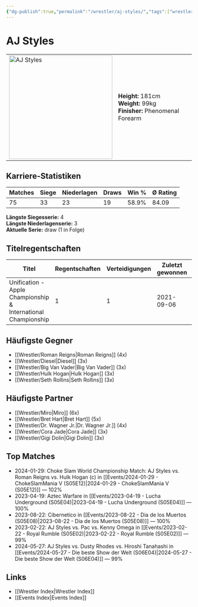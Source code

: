 ```yaml
---
{"dg-publish":true,"permalink":"/wrestler/aj-styles/","tags":["wrestler"],"noteIcon":"","created":"2025-08-11T09:33:17.392+02:00"}
---
```



# AJ Styles

<table>
<tr>
<td><img src="/img/user/z_Images/AJ%20Styles.png" width="280" alt="AJ Styles"></td>
<td>
<b>Height:</b> 181cm<br>
<b>Weight:</b> 99kg<br>
<b>Finisher:</b> Phenomenal Forearm<br>
</td>
</tr>
</table>

## Karriere-Statistiken

| Matches | Siege | Niederlagen | Draws | Win % | Ø Rating |
|---------|-------|-------------|-------|-------|-----------|
| 75 | 33 | 23 | 19 | 58.9% | 84.09 |

**Längste Siegesserie:** 4<br>**Längste Niederlagenserie:** 3<br>**Aktuelle Serie:** draw (1 in Folge)

## Titelregentschaften
| Titel | Regentschaften | Verteidigungen | Zuletzt gewonnen | Aktuell |
|-------|---------------|----------------|------------------|---------|
| Unification - Apple Championship & International Championship | 1 | 1 | 2021-09-06 |  |


## Häufigste Gegner
- [[Wrestler/Roman Reigns\|Roman Reigns]] (4x)
- [[Wrestler/Diesel\|Diesel]] (3x)
- [[Wrestler/Big Van Vader\|Big Van Vader]] (3x)
- [[Wrestler/Hulk Hogan\|Hulk Hogan]] (3x)
- [[Wrestler/Seth Rollins\|Seth Rollins]] (3x)

## Häufigste Partner
- [[Wrestler/Miro\|Miro]] (6x)
- [[Wrestler/Bret Hart\|Bret Hart]] (5x)
- [[Wrestler/Dr. Wagner Jr.\|Dr. Wagner Jr.]] (4x)
- [[Wrestler/Cora Jade\|Cora Jade]] (3x)
- [[Wrestler/Gigi Dolin\|Gigi Dolin]] (3x)

## Top Matches
- 2024-01-29: Choke Slam World Championship Match: AJ Styles vs. Roman Reigns vs. Hulk Hogan (c) in [[Events/2024-01-29 - ChokeSlamMania V (S05E12)\|2024-01-29 - ChokeSlamMania V (S05E12)]] — 102%
- 2023-04-19: Aztec Warfare in [[Events/2023-04-19 - Lucha Underground (S05E04)\|2023-04-19 - Lucha Underground (S05E04)]] — 100%
- 2023-08-22: Cibernetico in [[Events/2023-08-22 - Dia de los Muertos (S05E08)\|2023-08-22 - Dia de los Muertos (S05E08)]] — 100%
- 2023-02-22: AJ Styles vs. Pac vs. Kenny Omega in [[Events/2023-02-22 - Royal Rumble (S05E02)\|2023-02-22 - Royal Rumble (S05E02)]] — 99%
- 2024-05-27: AJ Styles vs. Dusty Rhodes vs. Hiroshi Tanahashi in [[Events/2024-05-27 - Die beste Show der Welt (S06E04)\|2024-05-27 - Die beste Show der Welt (S06E04)]] — 99%

## Links
- [[Wrestler Index\|Wrestler Index]]
- [[Events Index\|Events Index]]
